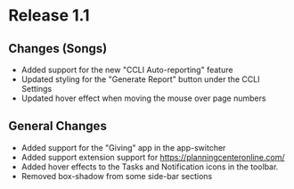 # Release 1.1

## Changes (Songs)
- Added support for the new "CCLI Auto-reporting" feature
- Updated styling for the "Generate Report" button under the CCLI Settings
- Updated hover effect when moving the mouse over page numbers 

## General Changes
- Added support for the "Giving" app in the app-switcher
- Added support extension support for https://planningcenteronline.com/
- Added hover effects to the Tasks and Notification icons in the toolbar.
- Removed box-shadow from some side-bar sections 

